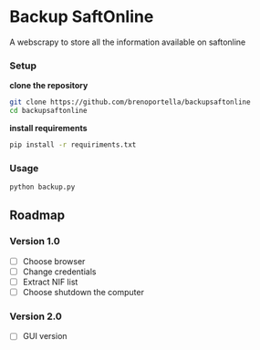 # Backup SaftOnline
A webscrapy to store all the information available on saftonline

### Setup
**clone the repository**
```bash
git clone https://github.com/brenoportella/backupsaftonline
cd backupsaftonline
```

**install requirements**
```bash
pip install -r requiriments.txt
```

### Usage
```bash
python backup.py
```

## Roadmap
### Version 1.0
- [ ] Choose browser
- [ ] Change credentials
- [ ] Extract NIF list
- [ ] Choose shutdown the computer

### Version 2.0
- [ ] GUI version
